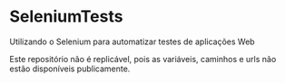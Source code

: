 # SeleniumTests
Utilizando o Selenium para automatizar testes de aplicações Web

Este repositório não é replicável, pois as variáveis, caminhos e urls não estão disponíveis publicamente.
